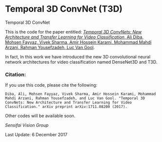 # Temporal 3D ConvNet (T3D)

Temporal 3D ConvNet

This is the code for the paper entitled: [_Temporal 3D ConvNets: New Architecture and Transfer Learning for Video Classification_,
Ali Diba, Mohsen Fayyaz, Vivek Sharma, Amir Hossein Karami, Mohammad Mahdi Arzani, Rahman Yousefzadeh, Luc Van Gool](https://arxiv.org/abs/1711.08200).

In fact, In this work we have introduced the new 3D convolutional neural network architectures for video classification named DenseNet3D and T3D. 

### Citation:
If you use this code, please cite the following:
```
Diba, Ali, Mohsen Fayyaz, Vivek Sharma, Amir Hossein Karami, Mohammad Mahdi Arzani, Rahman Yousefzadeh, and Luc Van Gool. "Temporal 3D ConvNets: New Architecture and Transfer Learning for Video Classification." arXiv preprint arXiv:1711.08200 (2017).
```

Other codes will be available soon. 

_Sensifai Vision Group_

Last Update: 6 December 2017
